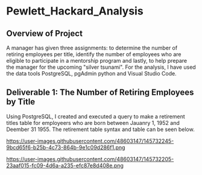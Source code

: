# Pewlett_Hackard_Analysis

## Overview of Project
A manager has given three assignments: to determine the number of retiring employees per title, identify the number of employees who are eligible to participate in a mentorship program and lastly, to help prepare the manager for the upcoming "silver tsunami". For the analysis, I have used the data tools PostgreSQL, pgAdmin python and Visual Studio Code.

## Deliverable 1: The Number of Retiring Employees by Title
Using PostgreSQL, I created and executed a query to make a retirement titles table for employeers who are born between Jauanry 1, 1952 and Deember 31 1955. The retirement table syntax and table can be seen below. 




https://user-images.githubusercontent.com/48603147/145732245-9bcd65f6-b25b-4c73-864b-9e1c09d286f1.png

https://user-images.githubusercontent.com/48603147/145732205-23aaf015-fc09-4d6a-a235-efc87e8d408e.png
